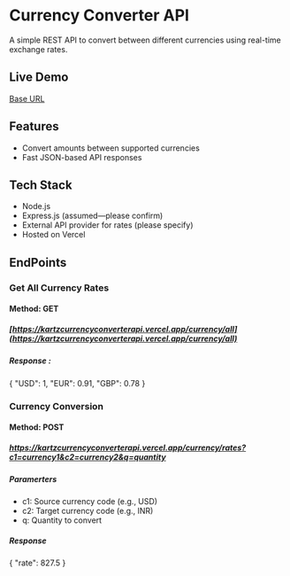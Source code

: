 # Currency Converter API

A simple REST API to convert between different currencies using real-time exchange rates.

## Live Demo
[Base URL](https://kartzcurrencyconverterapi.vercel.app)

## Features
- Convert amounts between supported currencies
- Fast JSON-based API responses

## Tech Stack
- Node.js
- Express.js (assumed—please confirm)
- External API provider for rates (please specify)
- Hosted on Vercel

## EndPoints

### Get All Currency Rates
#### Method: GET
##### [https://kartzcurrencyconverterapi.vercel.app/currency/all](https://kartzcurrencyconverterapi.vercel.app/currency/all) 
##### Response : 
{ "USD": 1, "EUR": 0.91, "GBP": 0.78 }
  

### Currency Conversion
#### Method: POST
##### [https://kartzcurrencyconverterapi.vercel.app/currency/rates?c1=currency1&c2=currency2&q=quantity ](https://kartzcurrencyconverterapi.vercel.app/currency?c1=currency1&c2=currency2&q=quantity )
##### Paramerters
- c1: Source currency code (e.g., USD)
- c2: Target currency code (e.g., INR)
- q: Quantity to convert

  
##### Response 
{ "rate": 827.5 }

